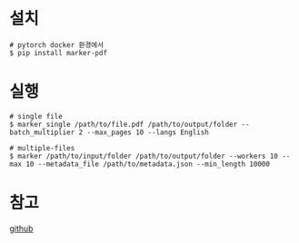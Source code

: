 # 설치

```
# pytorch docker 환경에서
$ pip install marker-pdf
```

# 실행

```
# single file
$ marker_single /path/to/file.pdf /path/to/output/folder --batch_multiplier 2 --max_pages 10 --langs English

# multiple-files
$ marker /path/to/input/folder /path/to/output/folder --workers 10 --max 10 --metadata_file /path/to/metadata.json --min_length 10000
```

# 참고

[github](https://github.com/VikParuchuri/marker)
